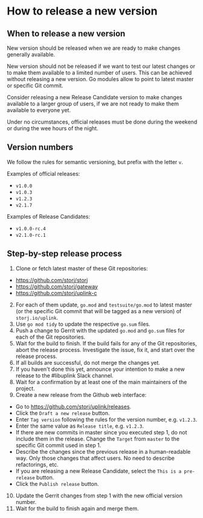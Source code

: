 # How to release a new version

## When to release a new version

New version should be released when we are ready to make changes generally available.

New version should not be released if we want to test our latest changes or to make them available to a limited number of users. This can be achieved without releasing a new version. Go modules allow to point to latest master or specific Git commit.

Consider releasing a new Release Candidate version to make changes available to a larger group of users, if we are not ready to make them available to everyone yet.

Under no circumstances, official releases must be done during the weekend or during the wee hours of the night.

## Version numbers

We follow the rules for semantic versioning, but prefix with the letter `v`.

Examples of official releases:
- `v1.0.0`
- `v1.0.3`
- `v1.2.3`
- `v2.1.7`

Examples of Release Candidates:
- `v1.0.0-rc.4`
- `v2.1.0-rc.1`

## Step-by-step release process

1. Clone or fetch latest master of these Git repositories:
  - https://github.com/storj/storj
  - https://github.com/storj/gateway
  - https://github.com/storj/uplink-c
2. For each of them update, `go.mod` and `testsuite/go.mod` to latest master (or the specific Git commit that will be tagged as a new version) of `storj.io/uplink`.
3. Use `go mod tidy` to update the respective `go.sum` files.
4. Push a change to Gerrit with the updated `go.mod` and `go.sum` files for each of the Git repositories.
5. Wait for the build to finish. If the build fails for any of the Git repositories, abort the release process. Investigate the issue, fix it, and start over the release process.
6. If all builds are successful, do not merge the changes yet.
7. If you haven't done this yet, announce your intention to make a new release to the #libuplink Slack channel.
8. Wait for a confirmation by at least one of the main maintainers of the project.
9. Create a new release from the Github web interface:
  - Go to https://github.com/storj/uplink/releases.
  - Click the `Draft a new release` button.
  - Enter `Tag version` following the rules for the version number, e.g. `v1.2.3`.
  - Enter the same value as `Release title`, e.g. `v1.2.3`.
  - If there are new commits in master since you executed step 1, do not include them in the release. Change the `Target` from `master` to the specific Git commit used in step 1.
  - Describe the changes since the previous release in a human-readable way. Only those changes that affect users. No need to describe refactorings, etc.
  - If you are releasing a new Release Candidate, select the `This is a pre-release` button.
  - Click the `Publish release` button.
10. Update the Gerrit changes from step 1 with the new official version number.
11. Wait for the build to finish again and merge them.

